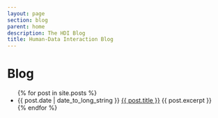 ```yaml
---
layout: page
section: blog
parent: home
description: The HDI Blog
title: Human-Data Interaction Blog
---
```


# Blog

<div class="col-lg-12">

<ul class="list-unstyled">
  {% for post in site.posts %}
    <li>
      <span class="text-muted">{{ post.date | date_to_long_string }}</span>
      <a href="{{ post.url }}">{{ post.title }}</a>
      {{ post.excerpt }}
    </li>
  {% endfor %}
</ul>

</div>

